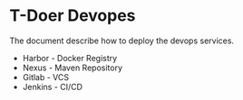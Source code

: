 # T-Doer Devopes

The document describe how to deploy the devops services.

- Harbor - Docker Registry
- Nexus - Maven Repository
- Gitlab - VCS
- Jenkins - CI/CD

